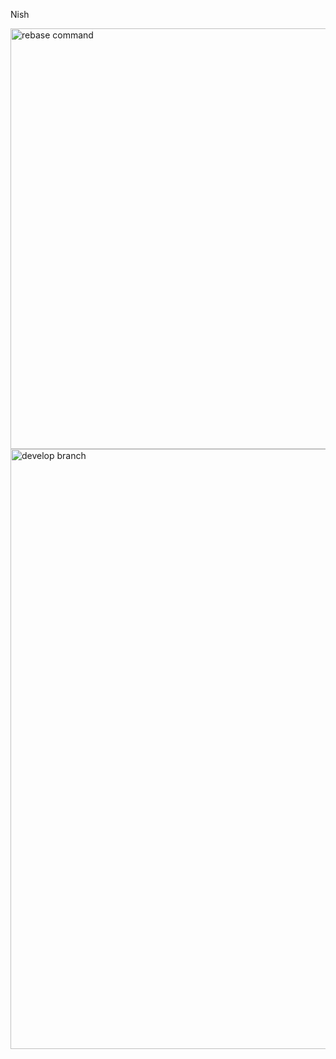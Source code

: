 Nish


<img width="673" alt="rebase command" src="https://user-images.githubusercontent.com/59542984/133673192-cdf95e66-59d0-473b-a7f5-fd4ce23e2738.png">


<img width="960" alt="develop branch" src="https://user-images.githubusercontent.com/59542984/133673152-88c90c74-24a4-40a7-acaf-be0795f717c5.png">
